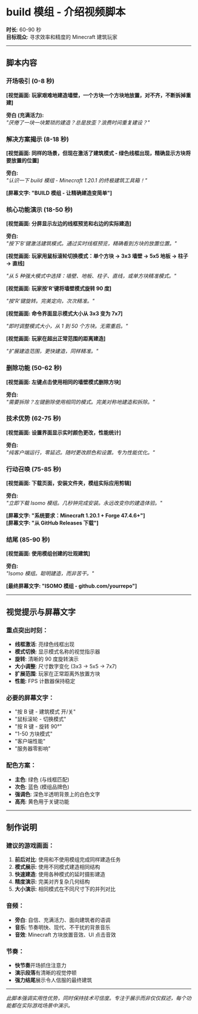 # build 模组 - 介绍视频脚本

**时长**: 60-90 秒  
**目标观众**: 寻求效率和精度的 Minecraft 建筑玩家

---

## 脚本内容

### 开场吸引 (0-8 秒)

**[视觉画面: 玩家艰难地建造墙壁，一个方块一个方块地放置，对不齐，不断拆掉重建]**

**旁白 (充满活力):**  
_"厌倦了一块一块繁琐的建造？总是放歪？浪费时间重复建设？"_

### 解决方案揭示 (8-18 秒)

**[视觉画面: 同样的场景，但现在激活了建筑模式 - 绿色线框出现，精确显示方块将要放置的位置]**

**旁白:**  
_"认识一下 build 模组 - Minecraft 1.20.1 的终极建筑工具箱！"_

**[屏幕文字: "BUILD 模组 - 让精确建造变简单"]**

### 核心功能演示 (18-50 秒)

**[视觉画面: 分屏显示左边的线框预览和右边的实际建造]**

**旁白:**  
_"按下'B'键激活建筑模式。通过实时线框预览，精确看到方块的放置位置。"_

**[视觉画面: 玩家用鼠标滚轮切换模式：单个方块 → 3x3 墙壁 → 5x5 地板 → 柱子 → 直线]**

_"从 5 种强大模式中选择：墙壁、地板、柱子、直线，或单方块精准模式。"_

**[视觉画面: 玩家按'R'键将墙壁模式旋转 90 度]**

_"按'R'键旋转。完美定向，次次精准。"_

**[视觉画面: 命令界面显示模式大小从 3x3 变为 7x7]**

_"即时调整模式大小，从 1 到 50 个方块。无需重启。"_

**[视觉画面: 玩家在超出正常范围的距离建造]**

_"扩展建造范围，更快建造，同样精准。"_

### 删除功能 (50-62 秒)

**[视觉画面: 左键点击使用相同的墙壁模式删除方块]**

**旁白:**  
_"需要拆除？左键删除使用相同的模式。完美对称地建造和拆除。"_

### 技术优势 (62-75 秒)

**[视觉画面: 设置界面显示实时颜色更改，性能统计]**

**旁白:**  
_"纯客户端运行，零延迟。随时更改颜色和设置。专为性能优化。"_

### 行动召唤 (75-85 秒)

**[视觉画面: 下载页面，安装文件夹，模组实际应用剪辑]**

**旁白:**  
_"立即下载 Isomo 模组。几秒钟完成安装。永远改变你的建造体验。"_

**[屏幕文字: "系统要求：Minecraft 1.20.1 + Forge 47.4.6+"]**  
**[屏幕文字: "从 GitHub Releases 下载"]**

### 结尾 (85-90 秒)

**[视觉画面: 使用模组创建的壮观建筑]**

**旁白:**  
_"Isomo 模组。聪明建造，而非苦干。"_

**[最终屏幕文字: "ISOMO 模组 - github.com/yourrepo"]**

---

## 视觉提示与屏幕文字

### 重点突出时刻：

- **线框激活**: 亮绿色线框出现
- **模式切换**: 显示模式名称的视觉指示器
- **旋转**: 清晰的 90 度旋转演示
- **大小调整**: 尺寸数字变化 (3x3 → 5x5 → 7x7)
- **扩展范围**: 玩家在正常距离外放置方块
- **性能**: FPS 计数器保持稳定

### 必要的屏幕文字：

- "按 B 键 - 建筑模式 开/关"
- "鼠标滚轮 - 切换模式"
- "按 R 键 - 旋转 90°"
- "1-50 方块模式"
- "客户端性能"
- "服务器零影响"

### 配色方案：

- **主色**: 绿色 (与线框匹配)
- **次色**: 蓝色 (模组品牌色)
- **强调色**: 深色半透明背景上的白色文字
- **高亮**: 黄色用于关键功能

---

## 制作说明

### 建议的游戏画面：

1. **前后对比**: 使用和不使用模组完成同样建造任务
2. **模式展示**: 使用不同模式建造相同结构
3. **快速建造**: 使用各种模式的延时摄影建造
4. **精度演示**: 完美对齐复杂几何结构
5. **大小演示**: 相同模式在不同尺寸下的并列对比

### 音频：

- **旁白**: 自信、充满活力、面向建筑者的语调
- **音乐**: 节奏明快、现代、不干扰的背景音乐
- **音效**: Minecraft 方块放置音效、UI 点击音效

### 节奏：

- **快节奏**开场抓住注意力
- **演示段落**有清晰的视觉停顿
- **强力结尾**展示令人信服的最终建筑

---

_此脚本强调实用性优势，同时保持技术可信度。专注于展示而非仅仅叙述，每个功能都在实际游戏场景中演示。_
